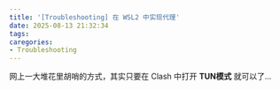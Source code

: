 ```yaml
---
title: '[Troubleshooting] 在 WSL2 中实现代理'
date: 2025-08-13 21:32:34
tags:
caregories:
- Troubleshooting
---
```


网上一大堆花里胡哨的方式，其实只要在 Clash 中打开 **TUN模式** 就可以了...
